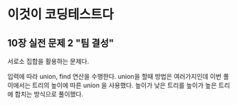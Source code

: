 # 이것이 코딩테스트다

## 10장 실전 문제 2 "팀 결성"

서로소 집합을 활용하는 문제다.

입력에 따라 union, find 연산을 수행한다. union을 할때 방법은 여러가지인데 이번 풀이에서는 트리의 높이에 따른 union 을 사용했다. 높이가 낮은 트리를 높이가 높은 트리에 합치는 방식으로 풀이했다.


